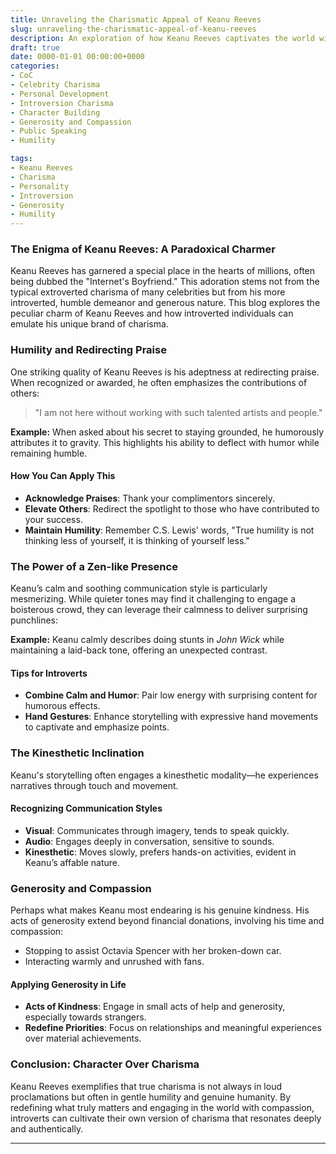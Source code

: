 ```yaml
---
title: Unraveling the Charismatic Appeal of Keanu Reeves
slug: unraveling-the-charismatic-appeal-of-keanu-reeves
description: An exploration of how Keanu Reeves captivates the world with his unique charisma, humility, and generous spirit.
draft: true
date: 0000-01-01 00:00:00+0000
categories:
- CoC
- Celebrity Charisma
- Personal Development
- Introversion Charisma
- Character Building
- Generosity and Compassion
- Public Speaking
- Humility

tags:
- Keanu Reeves
- Charisma
- Personality
- Introversion
- Generosity
- Humility
---
```


### The Enigma of Keanu Reeves: A Paradoxical Charmer

Keanu Reeves has garnered a special place in the hearts of millions, often being dubbed the "Internet's Boyfriend." This adoration stems not from the typical extroverted charisma of many celebrities but from his more introverted, humble demeanor and generous nature. This blog explores the peculiar charm of Keanu Reeves and how introverted individuals can emulate his unique brand of charisma.

### Humility and Redirecting Praise

One striking quality of Keanu Reeves is his adeptness at redirecting praise. When recognized or awarded, he often emphasizes the contributions of others:
> "I am not here without working with such talented artists and people."

**Example:** When asked about his secret to staying grounded, he humorously attributes it to gravity. This highlights his ability to deflect with humor while remaining humble.

#### How You Can Apply This

- **Acknowledge Praises**: Thank your complimentors sincerely.
- **Elevate Others**: Redirect the spotlight to those who have contributed to your success.
- **Maintain Humility**: Remember C.S. Lewis' words, "True humility is not thinking less of yourself, it is thinking of yourself less."

### The Power of a Zen-like Presence

Keanu’s calm and soothing communication style is particularly mesmerizing. While quieter tones may find it challenging to engage a boisterous crowd, they can leverage their calmness to deliver surprising punchlines:

**Example:** Keanu calmly describes doing stunts in *John Wick* while maintaining a laid-back tone, offering an unexpected contrast.

#### Tips for Introverts

- **Combine Calm and Humor**: Pair low energy with surprising content for humorous effects.
- **Hand Gestures**: Enhance storytelling with expressive hand movements to captivate and emphasize points.

### The Kinesthetic Inclination

Keanu's storytelling often engages a kinesthetic modality—he experiences narratives through touch and movement.

#### Recognizing Communication Styles

- **Visual**: Communicates through imagery, tends to speak quickly.
- **Audio**: Engages deeply in conversation, sensitive to sounds.
- **Kinesthetic**: Moves slowly, prefers hands-on activities, evident in Keanu’s affable nature.

### Generosity and Compassion

Perhaps what makes Keanu most endearing is his genuine kindness. His acts of generosity extend beyond financial donations, involving his time and compassion:

- Stopping to assist Octavia Spencer with her broken-down car.
- Interacting warmly and unrushed with fans.

#### Applying Generosity in Life

- **Acts of Kindness**: Engage in small acts of help and generosity, especially towards strangers.
- **Redefine Priorities**: Focus on relationships and meaningful experiences over material achievements.

### Conclusion: Character Over Charisma

Keanu Reeves exemplifies that true charisma is not always in loud proclamations but often in gentle humility and genuine humanity. By redefining what truly matters and engaging in the world with compassion, introverts can cultivate their own version of charisma that resonates deeply and authentically.

---
